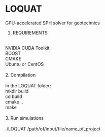 # LOQUAT<br />
GPU-accelerated SPH solver for geotechnics<br />

1. REQUIREMENTS <br />
<br />
NVIDIA CUDA Toolkit<br />
BOOST<br />
CMAKE<br />
Ubuntu or CentOS<br />
<br />
2. Compilation<br />
<br />
In the LOQUAT folder:<br />
mkdir build<br />
cd build<br />
cmake ..<br />
make<br />
<br />
3. Run simulations<br />
<br />
./LOQUAT /path/of/input/file/name_of_project<br />
